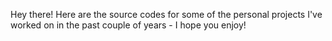 Hey there! Here are the source codes for some of the personal projects I've worked on in the past couple of years - I hope you enjoy!
